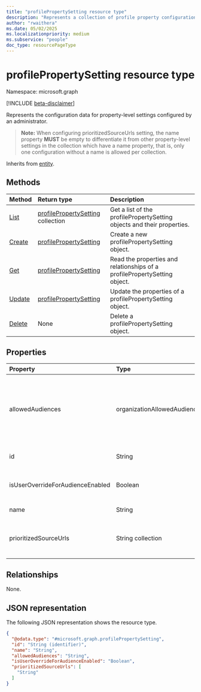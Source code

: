 ```yaml
---
title: "profilePropertySetting resource type"
description: "Represents a collection of profile property configuration settings defined by an administrator for an organization."
author: "rwaithera"
ms.date: 05/02/2025
ms.localizationpriority: medium
ms.subservice: "people"
doc_type: resourcePageType
---
```


# profilePropertySetting resource type

Namespace: microsoft.graph

[!INCLUDE [beta-disclaimer](../../includes/beta-disclaimer.md)]

Represents the configuration data for property-level settings configured by an administrator. 

>**Note:** When configuring prioritizedSourceUrls setting, the name property **MUST** be empty to differentiate it from other property-level settings in the collection which have a name property, that is, only one configuration without a name is allowed per collection.


Inherits from [entity](../resources/entity.md).


## Methods
|Method|Return type|Description|
|:---|:---|:---|
|[List](../api/peopleadminsettings-list-profilepropertysettings.md)|[profilePropertySetting](../resources/profilepropertysetting.md) collection|Get a list of the profilePropertySetting objects and their properties.|
|[Create](../api/peopleadminsettings-post-profilepropertysettings.md)|[profilePropertySetting](../resources/profilepropertysetting.md)|Create a new profilePropertySetting object.|
|[Get](../api/profilepropertysetting-get.md)|[profilePropertySetting](../resources/profilepropertysetting.md)|Read the properties and relationships of a profilePropertySetting object.|
|[Update](../api/profilepropertysetting-update.md)|[profilePropertySetting](../resources/profilepropertysetting.md)|Update the properties of a profilePropertySetting object.|
|[Delete](../api/peopleadminsettings-delete-profilepropertysettings.md)|None|Delete a profilePropertySetting object.|

## Properties
|Property|Type|Description|
|:---|:---|:---|
|allowedAudiences|organizationAllowedAudiences|A privacy setting reflecting the allowed audience for the configured property. The possible values are: `me`, `organization`, `federatedOrganizations`, `everyone`, `unknownFutureValue`.|
|id|String|System generated guid.  Inherited from [entity](../resources/entity.md). Inherits from [entity](../resources/entity.md)|
|isUserOverrideForAudienceEnabled|Boolean|Defines if a user is allowed to override the tenant admin privacy setting|
|name|String|Name of the property-level setting.|
|prioritizedSourceUrls|String collection|A collection of priority profile source URLs ordered in the order of data precedence in an organization.|

## Relationships
None.

## JSON representation
The following JSON representation shows the resource type.
<!-- {
  "blockType": "resource",
  "keyProperty": "id",
  "@odata.type": "microsoft.graph.profilePropertySetting",
  "baseType": "microsoft.graph.entity",
  "openType": false
}
-->
``` json
{
  "@odata.type": "#microsoft.graph.profilePropertySetting",
  "id": "String (identifier)",
  "name": "String",
  "allowedAudiences": "String",
  "isUserOverrideForAudienceEnabled": "Boolean",
  "prioritizedSourceUrls": [
    "String"
  ]
}
```

